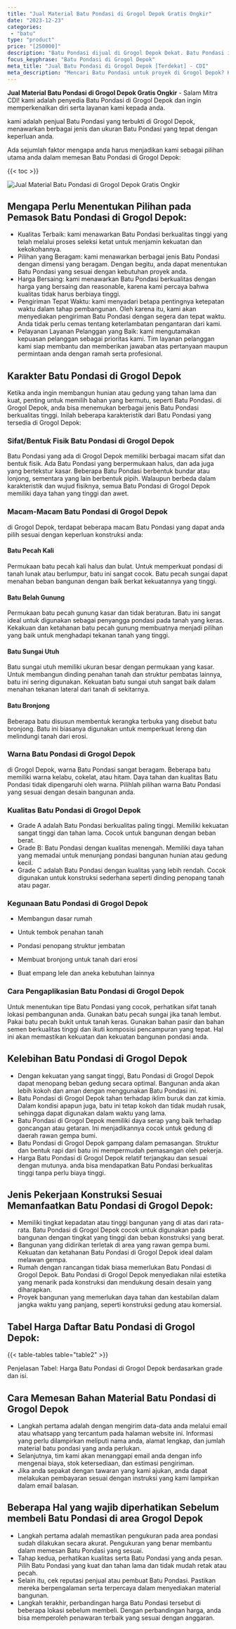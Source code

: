 ```yaml
---
title: "Jual Material Batu Pondasi di Grogol Depok Gratis Ongkir"
date: "2023-12-23"
categories:
 - "batu"
type: "product"
price: "[250000]"
description: "Batu Pondasi dijual di Grogol Depok Dekat. Batu Pondasi ini sering digunakan dalam proyek konstruksi sebagai pondasi bangunan yang kokoh dan berkualitas. Hubungi kami untuk informasi lebih lanjut."
focus_keyphrase: "Batu Pondasi di Grogol Depok"
meta_title: "Jual Batu Pondasi di Grogol Depok [Terdekat] - CDI"
meta_description: "Mencari Batu Pondasi untuk proyek di Grogol Depok? Kami memiliki Batu Pondasi berkualitas untuk dasar bangunan. Dapatkan penawaran terbaik sekarang."
---
```


**Jual Material Batu Pondasi di Grogol Depok Gratis Ongkir** - Salam Mitra CDI! kami adalah penyedia Batu Pondasi di Grogol Depok dan ingin memperkenalkan diri serta layanan kami kepada anda.

kami adalah penjual Batu Pondasi yang terbukti di Grogol Depok, menawarkan berbagai jenis dan ukuran Batu Pondasi yang tepat dengan keperluan anda.

Ada sejumlah faktor mengapa anda harus menjadikan kami sebagai pilihan utama anda dalam memesan Batu Pondasi di Grogol Depok:

{{< toc >}}

![Jual Material Batu Pondasi di Grogol Depok Gratis Ongkir](/images/batu/batu-pondasi-24.jpg)

## Mengapa Perlu Menentukan Pilihan pada Pemasok Batu Pondasi di Grogol Depok:

*   Kualitas Terbaik: kami menawarkan Batu Pondasi berkualitas tinggi yang telah melalui proses seleksi ketat untuk menjamin kekuatan dan kekokohannya.
*   Pilihan yang Beragam: kami menawarkan berbagai jenis Batu Pondasi dengan dimensi yang beragam. Dengan begitu, anda dapat menentukan Batu Pondasi yang sesuai dengan kebutuhan proyek anda.
*   Harga Bersaing: kami menawarkan Batu Pondasi berkualitas dengan harga yang bersaing dan reasonable, karena kami percaya bahwa kualitas tidak harus berbiaya tinggi.
*   Pengiriman Tepat Waktu: kami menyadari betapa pentingnya ketepatan waktu dalam tahap pembangunan. Oleh karena itu, kami akan menyediakan pengiriman Batu Pondasi dengan segera dan tepat waktu. Anda tidak perlu cemas tentang keterlambatan pengantaran dari kami.
*   Pelayanan Layanan Pelanggan yang Baik: kami mengutamakan kepuasan pelanggan sebagai prioritas kami. Tim layanan pelanggan kami siap membantu dan memberikan jawaban atas pertanyaan maupun permintaan anda dengan ramah serta profesional.

## Karakter Batu Pondasi di Grogol Depok

Ketika anda ingin membangun hunian atau gedung yang tahan lama dan kuat, penting untuk memilih bahan yang bermutu, seperti Batu Pondasi. di Grogol Depok, anda bisa menemukan berbagai jenis Batu Pondasi berkualitas tinggi. Inilah beberapa karakteristik dari Batu Pondasi yang tersedia di Grogol Depok:

### Sifat/Bentuk Fisik Batu Pondasi di Grogol Depok

Batu Pondasi yang ada di Grogol Depok memiliki berbagai macam sifat dan bentuk fisik. Ada Batu Pondasi yang berpermukaan halus, dan ada juga yang bertekstur kasar. Beberapa Batu Pondasi berbentuk bundar atau lonjong, sementara yang lain berbentuk pipih. Walaupun berbeda dalam karakteristik dan wujud fisiknya, semua Batu Pondasi di Grogol Depok memiliki daya tahan yang tinggi dan awet.

### Macam-Macam Batu Pondasi di Grogol Depok

di Grogol Depok, terdapat beberapa macam Batu Pondasi yang dapat anda pilih sesuai dengan keperluan konstruksi anda:

#### Batu Pecah Kali

Permukaan batu pecah kali halus dan bulat. Untuk memperkuat pondasi di tanah lunak atau berlumpur, batu ini sangat cocok. Batu pecah sungai dapat menahan beban bangunan dengan baik berkat kekuatannya yang tinggi.

#### Batu Belah Gunung

Permukaan batu pecah gunung kasar dan tidak beraturan. Batu ini sangat ideal untuk digunakan sebagai penyangga pondasi pada tanah yang keras. Kekakuan dan ketahanan batu pecah gunung membuatnya menjadi pilihan yang baik untuk menghadapi tekanan tanah yang tinggi.

#### Batu Sungai Utuh

Batu sungai utuh memiliki ukuran besar dengan permukaan yang kasar. Untuk membangun dinding penahan tanah dan struktur pembatas lainnya, batu ini sering digunakan. Kekuatan batu sungai utuh sangat baik dalam menahan tekanan lateral dari tanah di sekitarnya.

#### Batu Bronjong

Beberapa batu disusun membentuk kerangka terbuka yang disebut batu bronjong. Batu ini biasanya digunakan untuk memperkuat lereng dan melindungi tanah dari erosi.

### Warna Batu Pondasi di Grogol Depok

di Grogol Depok, warna Batu Pondasi sangat beragam. Beberapa batu memiliki warna kelabu, cokelat, atau hitam. Daya tahan dan kualitas Batu Pondasi tidak dipengaruhi oleh warna. Pilihlah pilihan warna Batu Pondasi yang sesuai dengan desain bangunan anda.

### Kualitas Batu Pondasi di Grogol Depok

*   Grade A adalah Batu Pondasi berkualitas paling tinggi. Memiliki kekuatan sangat tinggi dan tahan lama. Cocok untuk bangunan dengan beban berat.
*   Grade B: Batu Pondasi dengan kualitas menengah. Memiliki daya tahan yang memadai untuk menunjang pondasi bangunan hunian atau gedung kecil.
*   Grade C adalah Batu Pondasi dengan kualitas yang lebih rendah. Cocok digunakan untuk konstruksi sederhana seperti dinding penopang tanah atau pagar.

### Kegunaan Batu Pondasi di Grogol Depok

*   Membangun dasar rumah

*   Untuk tembok penahan tanah

*   Pondasi penopang struktur jembatan

*   Membuat bronjong untuk tanah dari erosi

*   Buat empang lele dan aneka kebutuhan lainnya

### Cara Pengaplikasian Batu Pondasi di Grogol Depok

Untuk menentukan tipe Batu Pondasi yang cocok, perhatikan sifat tanah lokasi pembangunan anda. Gunakan batu pecah sungai jika tanah lembut. Pakai batu pecah bukit untuk tanah keras. Gunakan bahan pasir dan bahan semen berkualitas tinggi dan ikuti komposisi pencampuran yang tepat. Hal ini akan memastikan kekuatan dan kekuatan bangunan pondasi anda.

## Kelebihan Batu Pondasi di Grogol Depok

*   Dengan kekuatan yang sangat tinggi, Batu Pondasi di Grogol Depok dapat menopang beban gedung secara optimal. Bangunan anda akan lebih kokoh dan aman dengan menggunakan Batu Pondasi ini.
*   Batu Pondasi di Grogol Depok tahan terhadap iklim buruk dan zat kimia. Dalam kondisi apapun juga, batu ini tetap kokoh dan tidak mudah rusak, sehingga dapat digunakan dalam waktu yang lama.
*   Batu Pondasi di Grogol Depok memiliki daya serap yang baik terhadap goncangan atau getaran. Ini menjadikannya cocok untuk gedung di daerah rawan gempa bumi.
*   Batu Pondasi di Grogol Depok gampang dalam pemasangan. Struktur dan bentuk rapi dari batu ini mempermudah pemasangan oleh pekerja.
*   Harga Batu Pondasi di Grogol Depok relatif terjangkau dan sesuai dengan mutunya. anda bisa mendapatkan Batu Pondasi berkualitas tinggi tanpa perlu biaya tinggi.

## Jenis Pekerjaan Konstruksi Sesuai Memanfaatkan Batu Pondasi di Grogol Depok:

*   Memiliki tingkat kepadatan atau tinggi bangunan yang di atas dari rata-rata. Batu Pondasi di Grogol Depok cocok untuk digunakan pada bangunan dengan tingkat yang tinggi dan beban konstruksi yang berat.
*   Bangunan yang didirikan terletak di area yang rawan gempa bumi. Kekuatan dan ketahanan Batu Pondasi di Grogol Depok ideal dalam melawan gempa.
*   Rumah dengan rancangan tidak biasa memerlukan Batu Pondasi di Grogol Depok. Batu Pondasi di Grogol Depok menyediakan nilai estetika yang menarik pada konstruksi dan mendukung desain desain yang diharapkan.
*   Proyek bangunan yang memerlukan daya tahan dan kestabilan dalam jangka waktu yang panjang, seperti konstruksi gedung atau komersial.

## Tabel Harga Daftar Batu Pondasi di Grogol Depok:

{{< table-tables table="table2" >}}

Penjelasan Tabel: Harga Batu Pondasi di Grogol Depok berdasarkan grade dan isi.

## Cara Memesan Bahan Material Batu Pondasi di Grogol Depok

*   Langkah pertama adalah dengan mengirim data-data anda melalui email atau whatsapp yang tercantum pada halaman website ini. Informasi yang perlu dilampirkan meliputi nama anda, alamat lengkap, dan jumlah material batu pondasi yang anda perlukan.
*   Selanjutnya, tim kami akan menanggapi email anda dengan info mengenai biaya, stok ketersediaan, dan estimasi pengiriman.
*   Jika anda sepakat dengan tawaran yang kami ajukan, anda dapat melakukan pembayaran sesuai dengan instruksi yang kami lampirkan dalam email balasan.

## Beberapa Hal yang wajib diperhatikan Sebelum membeli Batu Pondasi di area Grogol Depok

*   Langkah pertama adalah memastikan pengukuran pada area pondasi sudah dilakukan secara akurat. Pengukuran yang benar membantu dalam memesan Batu Pondasi yang sesuai.
*   Tahap kedua, perhatikan kualitas serta Batu Pondasi yang anda pesan. Pilih Batu Pondasi yang kuat dan tahan lama dan tidak mudah retak atau pecah.
*   Selain itu, cek reputasi penjual atau pembuat Batu Pondasi. Pastikan mereka berpengalaman serta terpercaya dalam menyediakan material bangunan.
*   Langkah terakhir, perbandingan harga Batu Pondasi tersebut di beberapa lokasi sebelum membeli. Dengan perbandingan harga, anda bisa memperoleh penawaran terbaik yang sesuai dengan anggaran.